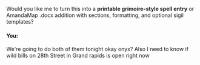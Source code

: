 Would you like me to turn this into a **printable grimoire-style spell entry** or AmandaMap .docx addition with sections, formatting, and optional sigil templates?


#### You:
We're going to do both of them tonight okay onyx? Also I need to know if wild bills on 28th Street in Grand rapids is open right now